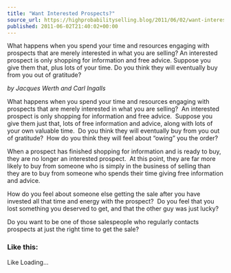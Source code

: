 ```yaml
---
title: "Want Interested Prospects?"
source_url: https://highprobabilityselling.blog/2011/06/02/want-interested-prospects
published: 2011-06-02T21:40:02+00:00
---
```

What happens when you spend your time and resources engaging with prospects that are merely interested in what you are selling? An interested prospect is only shopping for information and free advice. Suppose you give them that, plus lots of your time. Do you think they will eventually buy from you out of gratitude? 




*by Jacques Werth and Carl Ingalls*


What happens when you spend your time and resources engaging with prospects that are merely interested in what you are selling?  An interested prospect is only shopping for information and free advice.  Suppose you give them just that, lots of free information and advice, along with lots of your own valuable time.  Do you think they will eventually buy from you out of gratitude?  How do you think they will feel about “owing” you the order?


When a prospect has finished shopping for information and is ready to buy, they are no longer an interested prospect.  At this point, they are far more likely to buy from someone who is simply in the business of selling than they are to buy from someone who spends their time giving free information and advice.


How do you feel about someone else getting the sale after you have invested all that time and energy with the prospect?  Do you feel that you lost something you deserved to get, and that the other guy was just lucky?


Do you want to be one of those salespeople who regularly contacts prospects at just the right time to get the sale?


### Like this:

Like Loading...
